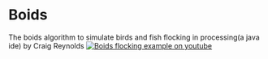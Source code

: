 # Boids
The boids algorithm to simulate birds and fish flocking in processing(a java ide) by Craig Reynolds
[![Boids flocking example on youtube](https://www.youtube.com/watch?v=O_lCGcamNLc/0.jpg)](https://www.youtube.com/watch?v=O_lCGcamNLc)
